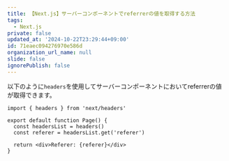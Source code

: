 ```yaml
---
title: 【Next.js】サーバーコンポーネントでreferrerの値を取得する方法
tags:
  - Next.js
private: false
updated_at: '2024-10-22T23:29:44+09:00'
id: 71eaec094276970e586d
organization_url_name: null
slide: false
ignorePublish: false
---
```

以下のように`headers`を使用してサーバーコンポーネントにおいてreferrerの値が取得できます。

```tsx:page.tsx
import { headers } from 'next/headers'
 
export default function Page() {
  const headersList = headers()
  const referer = headersList.get('referer')
 
  return <div>Referer: {referer}</div>
}
```

